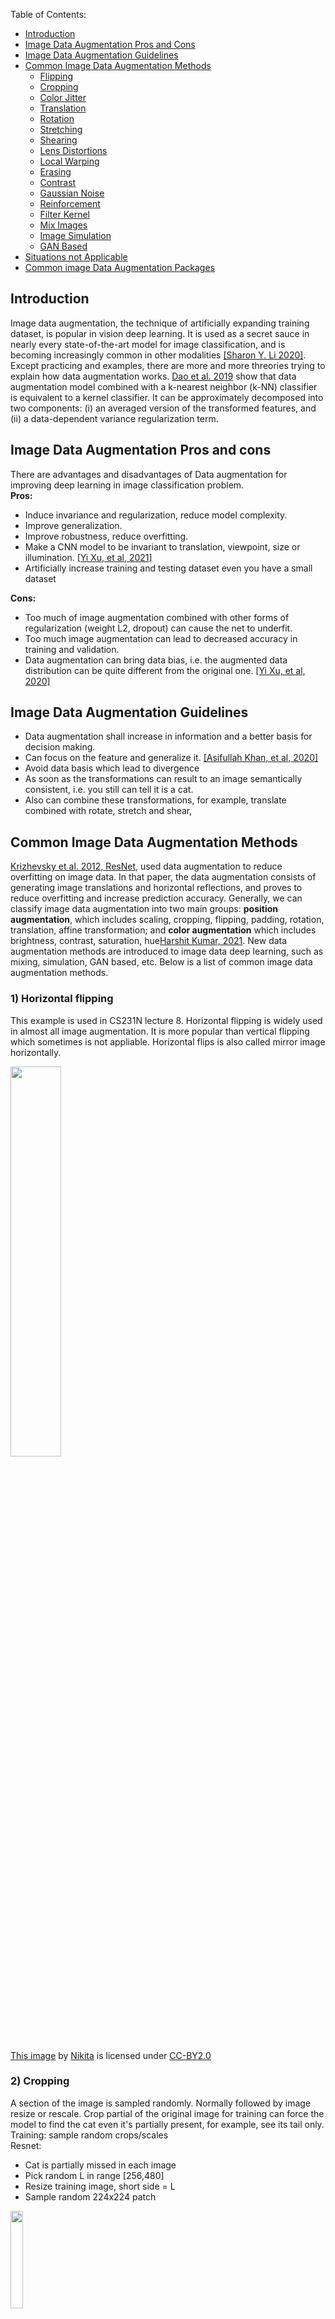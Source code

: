 Table of Contents:

- [Introduction](#intro)
- [Image Data Augmentation Pros and Cons](#pros)
- [Image Data Augmentation Guidelines](#guidelines)
- [Common Image Data Augmentation Methods](#methods)
   - [Flipping](#flips)
   - [Cropping](#crops)
   - [Color Jitter](#jitter)
   - [Translation](#translation)
   - [Rotation ](#rotation)
   - [Stretching](#stretching)
   - [Shearing](#shearing)
   - [Lens Distortions](#distortion)
   - [Local Warping](#warp)
   - [Erasing](#erase)
   - [Contrast](#contrast)
   - [Gaussian Noise](#noise)
   - [Reinforcement](#reinforcement)
   - [Filter Kernel](#filter)
   - [Mix Images](#mix)
   - [Image Simulation](#simulation)
   - [GAN Based](#gan)
- [Situations not Applicable](#applicable)
- [Common image Data Augmentation Packages](#package)

<a name='intro'></a>
## Introduction
Image data augmentation, the technique of artificially expanding training dataset, is popular in vision deep learning. It is used as a secret sauce in nearly every state-of-the-art model for image classification, and is becoming increasingly common in other modalities [[Sharon Y. Li 2020]](http://ai.stanford.edu/blog/data-augmentation/). Except practicing and examples, there are more and more threories trying to explain how data augmentation works. [Dao et al. 2019](http://proceedings.mlr.press/v97/dao19b/dao19b.pdf) show that data augmentation model combined with a k-nearest neighbor (k-NN) classifier is equivalent to a kernel classifier. It can be approximately decomposed into two components: (i) an averaged version of the transformed features, and (ii) a data-dependent variance regularization term.

<a name='pros'></a>
## Image Data Augmentation Pros and cons
There are advantages and disadvantages of Data augmentation for improving deep learning in image classification problem.\
**Pros:**
-	Induce invariance and regularization, reduce model complexity. 
-	Improve generalization. 
-	Improve robustness, reduce overfitting. 
-	Make a CNN model to be invariant to translation, viewpoint, size or illumination. [[Yi Xu, et al, 2021]](https://openreview.net/forum?id=p84tly8c4zf)
-	Artificially increase training and testing dataset even you have a small dataset

**Cons:**
-	Too much of image augmentation combined with other forms of regularization (weight L2, dropout) can cause the net to underfit.
-	Too much image augmentation can lead to decreased accuracy in training and validation. 
-	Data augmentation can bring data bias, i.e. the augmented data distribution can be quite different from the original one. [[Yi Xu, et al, 2020]]( https://arxiv.org/pdf/2010.01267.pdf)

<a name='guidelines'></a>
## Image Data Augmentation Guidelines
-	Data augmentation shall increase in information and a better basis for decision making. 
-	Can focus on the feature and generalize it. [[Asifullah Khan, et al, 2020]](https://arxiv.org/ftp/arxiv/papers/1901/1901.06032.pdf)
-	Avoid data basis which lead to divergence
-	As soon as the transformations can result to an image semantically consistent, i.e. you still can tell it is a cat. 
-	Also can combine these transformations, for example, translate combined with rotate, stretch and shear, 

<a name='methods'></a>
## Common Image Data Augmentation Methods
[Krizhevsky et al. 2012, ResNet](https://www.cs.toronto.edu/~kriz/imagenet_classification_with_deep_convolutional.pdf), used data augmentation to  reduce overfitting on image data. In that paper, the data augmentation consists of generating image translations and horizontal reflections, and proves to reduce overfitting and increase prediction accuracy. Generally, we can classify image data augmentation into two main groups: **position augmentation**, which includes scaling, cropping, flipping, padding, rotation, translation, affine transformation; and **color augmentation** which includes brightness, contrast, saturation, hue[Harshit Kumar, 2021](https://iq.opengenus.org/data-augmentation/). New data augmentation methods are introduced to image data deep learning, such as mixing, simulation, GAN based, etc. Below is a list of common image data augmentation methods.

<a name='flips'></a>
### 1)	Horizontal flipping
This example is used in CS231N lecture 8. Horizontal flipping is widely used in almost all image augmentation. It is more popular than vertical flipping which sometimes is not appliable. Horizontal flips is also called mirror image horizontally. 
 <div class="fig figcenter fighighlight">
  <img src="/assets/ia/flip.jpg" width="40%">
  <div class="figcaption">
   
 [This image](https://www.flickr.com/photos/malfet/1428198050) by [Nikita](https://www.flickr.com/photos/malfet/) is licensed under [CC-BY2.0](https://creativecommons.org/licenses/by/2.0/)

<a name='crops'></a>
### 2)	Cropping
A section of the image is sampled randomly. Normally followed by image resize or rescale. Crop partial of the original image for training can force the model to find the cat even it's partially present, for example, see its tail only.\
Training: sample random crops/scales\
Resnet:
   -	Cat is partially missed in each image
   -	Pick random L in range [256,480]
   -	Resize training image, short side = L
   -	Sample random 224x224 patch
  <div class="fig figcenter fighighlight">
  <img src="/assets/ia/crop1.jpg" width="20%">
  <div class="figcaption">

Testing: average a fixed set of crops\
ResNet:
   -	Resize image at 5 scales: {224,256,384,480,640}
   -	For each size, use 10 224x224 crops: (4 corners + 1 center)  x flips 
 <div class="fig figcenter fighighlight">
  <img src="/assets/ia/crop2.jpg" width="50%">
  <div class="figcaption">
  <br/>
 <div class="fig figcenter fighighlight">
  <img src="/assets/ia/crop3.jpg" width="50%">
  <div class="figcaption">
 
<a name='jitter'></a>
### 3)	Color jitter

   -	Randomize contrast and brightness
   -	Apply PCA to all R,G,B channels in training set
   -	Sample color offset along principal component directions
   -	Add grayscale offset to all pixels of a training image
   -	Hue jitter shifts the hue by a random amount
 <div class="fig figcenter fighighlight">
  <img src="/assets/ia/color_jitter.jpg" width="50%">
  <div class="figcaption"> 

<a name='translation'></a>
### 4)	Translation
Translation is to shift the image left or right, up or down, on a ratio that defines how much maximum to shift. To resize the image back to its original dimensions Keras by default uses a filling mode called ‘nearest’. In the following example, we assume that the image has a black background beyond its boundary, and are translated appropriately. This method of augmentation is very useful as most objects can be located at almost anywhere in the image. This forces your convolutional neural network to look everywhere. [Arun Gandhi, 2021](https://nanonets.com/blog/data-augmentation-how-to-use-deep-learning-when-you-have-limited-data-part-2/)
  <div class="fig figcenter fighighlight">
  <img src="/assets/ia/translation.jpg" width="50%">
  <div class="figcaption">
   
<a name='rotation'></a>
### 5)	Rotation 
Rotation can provide the cases of different orientation so model can learn to look for the object in various possibility. Rotation is a nasty data augmentation due to the blank border after rotating an angle not 90 or 180 degree. [Arun Gandhi, 2021](https://nanonets.com/blog/data-augmentation-how-to-use-deep-learning-when-you-have-limited-data-part-2/)
  <div class="fig figcenter fighighlight">
  <img src="/assets/ia/rotation.jpg" width="50%">
  <div class="figcaption">
  
     
<a name='stretching'></a>
### 6)	Stretching
The contrast stretching is a tool to normalize or narrow image contrast. This provides model with the chance to detect objects in blur or foggy situation.
  <div class="fig figcenter fighighlight">
  <img src="/assets/ia/stretch.jpg" width="50%">
  <div class="figcaption">
   
<a name='shearing'></a>
### 7)	Shearing
Shearing is a bounding box transformation that can be done with the help of the transformation matrix. In shearing, we turn the rectangular image into a parallelogrammed image. [Ayoosh Kathuria, 2018](https://blog.paperspace.com/data-augmentation-for-object-detection-rotation-and-shearing/). Shearing can describe the situation when the camera is in a skewed view angle.
  <div class="fig figcenter fighighlight">
  <img src="/assets/ia/shear.jpg" width="50%">
  <div class="figcaption">
   
<a name='distortion'></a>
### 8)	Lens distortions
In different viewpoint, lens distortion describe the object differently in scale and correlation. Understanding the impact of lens distortion on deep learning can help us to use image augmentation to remediate the influence.  [Sebastian Lutz, et al, 2019](https://arrow.tudublin.ie/cgi/viewcontent.cgi?article=1001&context=impstwo)
  <div class="fig figcenter fighighlight">
  <img src="/assets/ia/distortion.jpg" width="50%">
  <div class="figcaption">
    
   
<a name='warp'></a>
### 9)	Local warping
This paper uses local warping to create more smaples when training a machine learning classifier. New data is generated through transformations applied in the data-space. This provides a great benefit for imporving performance and reducing overfitting.
  <div class="fig figcenter fighighlight">
  <img src="/assets/ia/warp.jpg" width="50%">
  <div class="figcaption">
     
[Sebastien C. Wong, et al, 2016](https://arxiv.org/pdf/1609.08764.pdf)
[Hong Liu, et al, 2020](https://aapm.onlinelibrary.wiley.com/doi/abs/10.1002/mp.14651)
   
<a name='erase'></a>
### 10)	Erasing
This paper introduces random erasing data augmentation method for training the convolutional neural network (CNN). In training, random erasing randomly selects a rectangle region in an image and erases its pixels with random values. In this process, training images with various levels of occlusion are generated, which reduces the risk of over-fitting and makes the model robust to occlusion. Random Erasing is parameter learning free, easy to implement, and can be integrated with most of the CNN-based recognition models. [Zhun Zhong, et al, 2019]( https://ojs.aaai.org/index.php/AAAI/article/view/7000 )
  <div class="fig figcenter fighighlight">
  <img src="/assets/ia/erise.jpg" width="50%">
  <div class="figcaption">
     

<a name='contrast'></a>
### 11)	Contrast / histogram processing 
Change image contrast by maximize image histogram. The newly created images can be used to pre-train the given neural network in order to improve the training process efficiency. But data deficiency is one of the most relevant issues. [Agnieszka M. et al, 2018](https://ieeexplore.ieee.org/abstract/document/8388338)
  <div class="fig figcenter fighighlight">
  <img src="/assets/ia/contrast.jpg" width="50%">
  <div class="figcaption">
    
     
<a name='noise'></a>
### 12)	Add Gaussian noise
Over-fitting usually happens when your neural network tries to learn high frequency features (patterns that occur a lot) that may not be useful. Gaussian noise, which has zero mean, essentially has data points in all frequencies, effectively distorting the high frequency features. This also means that lower frequency components (usually, your intended data) are also distorted, but your neural network can learn to look past that. Adding just the right amount of noise can enhance the learning capability. [Arun Gandhi, 2021](https://nanonets.com/blog/data-augmentation-how-to-use-deep-learning-when-you-have-limited-data-part-2/)
  <div class="fig figcenter fighighlight">
  <img src="/assets/ia/noise.jpg" width="50%">
  <div class="figcaption">

     
<a name='reinforcement'></a>
### 13)	Using reinforcement learning to for image data augmentation 
This paper describes a procedure called AutoAugment to automatically search for improved dataaugmentation policies. And use the search algorithm to find the best policy such that the neural network yields the highest validation accuracy on a target dataset. [Cubuk et al. 2019](https://openaccess.thecvf.com/content_CVPR_2019/papers/Cubuk_AutoAugment_Learning_Augmentation_Strategies_From_Data_CVPR_2019_paper.pdf)
  <div class="fig figcenter fighighlight">
  <img src="/assets/ia/reinforce.jpg" width="50%">
  <div class="figcaption">


<a name='filter'></a>
### 14)	 Apply Filter kernel
Kernel filters are a very popular technique in image processing to sharpen and blur images. These filters work by sliding an n × n matrix across an image with either a Gaussian blur filter, which will result in a blurrier image, or a high contrast vertical or horizontal edge filter which will result in a sharper image along edges. Intuitively, blurring images for Data Augmentation could lead to higher resistance to motion blur during testing. Additionally, sharpening images for Data Augmentation could result in encapsulating more details about objects of interest. [Guoliang K, et al. 2017](https://arxiv.org/pdf/1707.07103.pdf)
  <div class="fig figcenter fighighlight">
  <img src="/assets/ia/filterKernel.jpg" width="50%">
  <div class="figcaption">
   
      
<a name='mix'></a>
### 15)	 Mix images
The concept of mixing images in an unintuitive way was further investigated by [Summers and Dinneen](https://arxiv.org/pdf/1805.11272.pdf). They looked at using non-linear methods to combine images into new training instances. All of the methods they used resulted in better performance compared to the baseline models. 
  <div class="fig figcenter fighighlight">
  <img src="/assets/ia/mixed.jpg" width="50%">
  <div class="figcaption">
Another example: Train on rando blends of images, i.e. 40% cat, 60% dog. Then use original images for test.
  <div class="fig figcenter fighighlight">
  <img src="/assets/ia/blend.jpg" width="50%">
  <div class="figcaption">
   
     
<a name='simulation'></a>
### 16)	Image simulation
This  paper  ex-ploresdomain  randomization,  a  simple  technique  for  trainingmodels on simulated images that transfer to real images by ran-domizing rendering in the simulator. With enough variability inthe simulator,  the real  world may  appear to  the model  as justanother  variation.  [Josh Tabin, et al, 2017](https://arxiv.org/pdf/1703.06907.pdf)
  <div class="fig figcenter fighighlight">
  <img src="/assets/ia/simulation.jpg" width="50%">
  <div class="figcaption">

     
<a name='gan'></a>
### 17)	GAN based
This paper uses GAN to generate synthetic medical images. By adding the synthetic dataaugmentation the results significantly increased to 85.7% sensitivity and 92.4% specificity. While the classification performance using only classic data augmentation yielded 78.6%sensitivity and 88.4% specificity. [Maayan Frid-Adar, et al, 2018](https://arxiv.org/pdf/1801.02385.pdf)
  <div class="fig figcenter fighighlight">
  <img src="/assets/ia/gan.jpg" width="50%">
  <div class="figcaption">
     
     
<a name='applicable'></a>
## Situations that Data Augmentation is  not Applicable
Not every image data augmentation method can be used for any applications. We need to consider the infomation that the data augmentation added. Sometimes a data augmentation method can mess up the dataset. For example, in numerical OCR model training, we can’t use vertical flipping, because “6” becomes to "9" after vertical flipping.


<a name='package'></a>
## Common image Data Augmentation Packages
-	keras.preprocessing.image.[ImageDataGenerator](https://www.tensorflow.org/api_docs/python/tf/keras/preprocessing/image/ImageDataGenerator)
-	[imaug](https://imgaug.readthedocs.io/en/latest/)
-	[albumentations](https://albumentations.ai/)
-	[opencv](https://towardsdatascience.com/complete-image-augmentation-in-opencv-31a6b02694f5)
-	[augmentor](https://augmentor.readthedocs.io/en/master/)
-	[skimage](https://scikit-image.org/docs/dev/api/skimage.html)
-	[solt](https://mipt-oulu.github.io/solt/)
